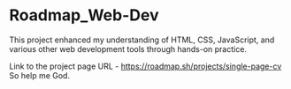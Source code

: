 # Roadmap_Web-Dev
This project enhanced my understanding of HTML, CSS, JavaScript, and various other web development tools through hands-on practice.

Link to the project page URL - https://roadmap.sh/projects/single-page-cv
So help me God.
